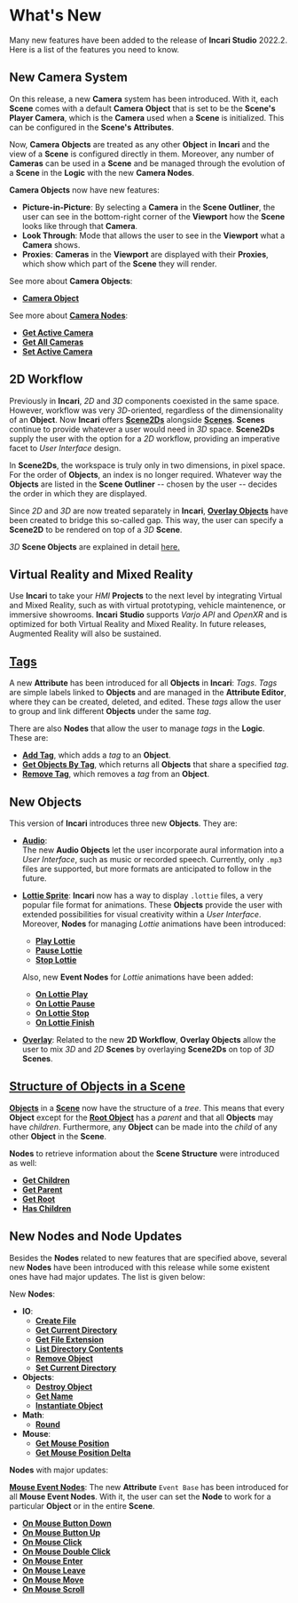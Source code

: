# What's New

Many new features have been added to the release of **Incari Studio** 2022.2. Here is a list of the features you need to know.

## **New Camera System**

On this release, a new **Camera** system has been introduced. With it, each **Scene** comes with a default **Camera** **Object** that is set to be the **Scene's** **Player Camera**, which is the **Camera** used when a **Scene** is initialized. This can be configured in the **Scene's** **Attributes**. 

Now, **Camera** **Objects** are treated as any other **Object** in **Incari** and the view of a **Scene** is configured directly in them. Moreover, any number of **Cameras** can be used in a **Scene** and be managed through the evolution of a **Scene** in the **Logic** with the new **Camera Nodes**.

**Camera Objects** now have new features:

  * **Picture-in-Picture**: By selecting a **Camera** in the **Scene Outliner**, the user can see in the bottom-right corner of the **Viewport** how the **Scene** looks like through that **Camera**.
  * **Look Through**: Mode that allows the user to see in the **Viewport** what a **Camera** shows.
  * **Proxies**: **Cameras** in the **Viewport** are displayed with their **Proxies**, which show which part of the **Scene** they will render.

See more about **Camera Objects**:
       
* [**Camera Object**](../objects-and-types/scene-objects/camera.md) 

See more about [**Camera Nodes**](../toolbox/incari/camera/README.md):
    
* [**Get Active Camera**](../toolbox/incari/camera/get-active-camera.md)
* [**Get All Cameras**](../toolbox/incari/camera/get-all-cameras.md)
* [**Set Active Camera**](../toolbox/incari/camera/set-active-camera.md)

## **2D Workflow**

Previously in **Incari**, *2D* and *3D* components coexisted in the same space. However, workflow was very *3D*-oriented, regardless of the dimensionality of an **Object**. Now **Incari** offers [**Scene2Ds**](../objects-and-types/project-objects/scene2d.md) alongside [**Scenes**](../objects-and-types/project-objects/scene.md). **Scenes** continue to provide whatever a user would need in *3D* space. **Scene2Ds** supply the user with the option for a *2D* workflow, providing an imperative facet to *User Interface* design. 

In **Scene2Ds**, the workspace is truly only in two dimensions, in pixel space. For the order of **Objects**, an index is no longer required. Whatever way the **Objects** are listed in the **Scene Outliner** -- chosen by the user -- decides the order in which they are displayed.  

Since *2D* and *3D* are now treated separately in **Incari**, [**Overlay Objects**](../objects-and-types/scene-objects/overlay.md) have been created to bridge this so-called gap. This way, the user can specify a **Scene2D** to be rendered on top of a *3D* **Scene**. 

*3D* **Scene Objects** are explained in detail [here.](../objects-and-types/scene-objects/README.md) <!-- There are also several [**2D Objects**](../objects-and-types/scene2d-objects/README.md) attributed to the **Scene2D** side of workflow in **Incari**. --> 

## **Virtual Reality and Mixed Reality**

Use **Incari** to take your *HMI* **Projects** to the next level by integrating Virtual and Mixed Reality, such as with virtual prototyping, vehicle maintenence, or immersive showrooms. **Incari** **Studio** supports *Varjo API* and *OpenXR* and is optimized for both Virtual Reality and Mixed Reality. In future releases, Augmented Reality will also be sustained.    

<!-- * **Viewport**

    Now the **ViewPort**...
 -->
 
## [**Tags**](../objects-and-types/attributes/common-attributes/tag.md)

A new **Attribute** has been introduced for all **Objects** in **Incari**: *Tags*. *Tags* are simple labels linked to **Objects** and are managed in the **Attribute Editor**, where they can be created, deleted, and edited. These *tags* allow the user to group and link different **Objects** under the same *tag*.

There are also **Nodes** that allow the user to manage *tags* in the **Logic**. These are:

  * [**Add Tag**](../toolbox/incari/object/add-tag.md), which adds a *tag* to an **Object**.
  * [**Get Objects By Tag**](../toolbox/incari/object/get-objects-by-tag.md), which returns all **Objects** that share a specified *tag*.
  * [**Remove Tag**](../toolbox/incari/object/remove-tag.md), which removes a *tag* from an **Object**.

 
## **New Objects**

This version of **Incari** introduces three new **Objects**. They are:
    
  * [**Audio**](../objects-and-types/scene-objects/audio.md):  
        The new **Audio Objects** let the user incorporate aural information into a *User Interface*, such as music or recorded speech. Currently, only `.mp3` files are supported, but more formats are anticipated to follow in the future.

  * [**Lottie Sprite**](../objects-and-types/scene-objects/lottie-sprite.md):
        **Incari** now has a way to display `.lottie` files, a very popular file format for animations. These **Objects** provide the user with extended possibilities for visual creativity within a *User Interface*.
        Moreover, **Nodes** for managing *Lottie* animations have been introduced:
    * [**Play Lottie**](../toolbox/incari/lottie/play-lottie.md)
    * [**Pause Lottie**](../toolbox/incari/lottie/pause-lottie.md)
    * [**Stop Lottie**](../toolbox/incari/lottie/stop-lottie.md)

    Also, new **Event Nodes** for *Lottie* animations have been added:
    * [**On Lottie Play**](../toolbox/events/lottie/on-lottie-play.md)
    * [**On Lottie Pause**](../toolbox/events/lottie/on-lottie-pause.md)
    * [**On Lottie Stop**](../toolbox/events/lottie/on-lottie-stop.md)
    * [**On Lottie Finish**](../toolbox/events/lottie/on-lottie-finish.md)

  * [**Overlay**](../objects-and-types/scene-objects/overlay.md):
       Related to the new **2D Workflow**, **Overlay Objects** allow the user to mix *3D* and *2D* **Scenes** by overlaying **Scene2Ds** on top of *3D* **Scenes**. 
    
## [**Structure of Objects in a Scene**](../objects-and-types/scene-objects/README.md#structure-in-a-scene)

[**Objects**](../objects-and-types/scene-objects/README.md) in a [**Scene**](../objects-and-types/project-objects/scene.md) now have the structure of a *tree*. This means that every **Object** except for the [**Root Object**](../objects-and-types/scene-objects/README.md#root-object) has a *parent* and that all **Objects** may have *children*. Furthermore, any **Object** can be made into the *child* of any other **Object** in the **Scene**.

**Nodes** to retrieve information about the **Scene Structure** were introduced as well:

  * [**Get Children**](../toolbox/incari/object/get-children.md)
  * [**Get Parent**](../toolbox/incari/object/get-parent.md)
  * [**Get Root**](../toolbox/incari/object/get-root.md)
  * [**Has Children**](../toolbox/incari/object/has-children.md)



## **New Nodes and Node Updates**

Besides the **Nodes** related to new features that are specified above, several new **Nodes** have been introduced with this release while some existent ones have had major updates. The list is given below:

New **Nodes**:
  * **IO**: 
    * [**Create File**](../toolbox/io/createfile.md)
    * [**Get Current Directory**](../toolbox/io/getcurrentdirectory.md)
    * [**Get File Extension**](../toolbox/io/getfileextension.md)
    * [**List Directory Contents**](../toolbox/io/listdirectorycontent.md)
    * [**Remove Object**](../toolbox/io/remove.md)
    * [**Set Current Directory**](../toolbox/io/setcurrentdirectory.md)
  * **Objects**: 
      * [**Destroy Object**](../toolbox/incari/object/destroy.md)
      * [**Get Name**](../toolbox/incari/object/get-name.md)
      * [**Instantiate Object**](../toolbox/incari/object/instantiate.md)
  * **Math**: 
      * [**Round**](../toolbox/math/round.md)
  * **Mouse**:
      * [**Get Mouse Position**](../toolbox/events/mouse/getmouseposition.md)
      * [**Get Mouse Position Delta**](../toolbox/events/mouse/getmousepositiondelta.md)
  <!-- * **Leap Motion**:
      * [**On Leap Motion Grab End**](../toolbox/events/leapmotion/on-leapmotion-grab-end.md)
      * [**On Leap Motion Grab Start**](../toolbox/events/leapmotion/on-leapmotion-grab-start.md)
      * [**On Leap Motion Grab Update**](../toolbox/events/leapmotion/on-leapmotion-grab-update.md)
      * [**On Leap Motion Pinch End**](../toolbox/events/leapmotion/on-leapmotion-pinch-end.md)
      * [**On Leap Motion Pinch Start**](../toolbox/events/leapmotion/on-leapmotion-pinch-start.md)
      * [**On Leap Motion Pinch Update**](../toolbox/events/leapmotion/on-leapmotion-pinch-update.md)
      * [**On Leap Motion Swipe Left**](../toolbox/events/leapmotion/on-leapmotion-swipe-left.md)
      * [**On Leap Motion Swipe Right**](../toolbox/events/leapmotion/on-leapmotion-swipe-right.md) -->
    
**Nodes** with major updates:

[**Mouse Event Nodes**](../toolbox/events/mouse/README.md): The new **Attribute** `Event Base` has been introduced for all **Mouse Event Nodes**. With it, the user can set the **Node** to work for a particular **Object** or in the entire **Scene**.
  * [**On Mouse Button Down**](../toolbox/events/mouse/on-mouse-button-down.md)
  * [**On Mouse Button Up**](../toolbox/events/mouse/on-mouse-button-up.md)
  * [**On Mouse Click**](../toolbox/events/mouse/on-mouse-click.md)
  * [**On Mouse Double Click**](../toolbox/events/mouse/on-mouse-double-click.md)
  * [**On Mouse Enter**](../toolbox/events/mouse/on-mouse-enter.md)
  * [**On Mouse Leave**](../toolbox/events/mouse/on-mouse-leave.md)
  * [**On Mouse Move**](../toolbox/events/mouse/on-mouse-move.md)
  * [**On Mouse Scroll**](../toolbox/events/mouse/on-mouse-scroll.md)
 
    

